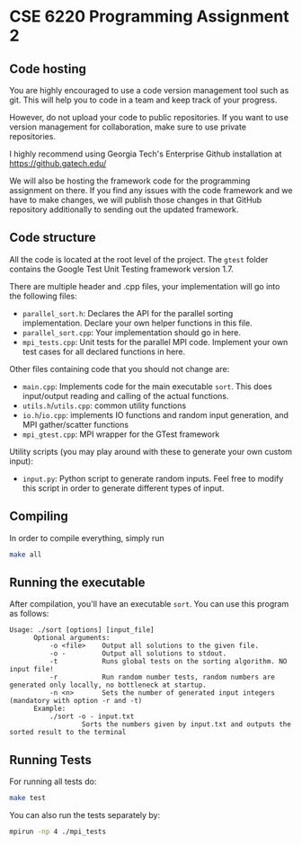 CSE 6220 Programming Assignment 2
=================================

## Code hosting

You are highly encouraged to use a code version management tool such as git.
This will help you to code in a team and keep track of your progress.

However, do not upload your code to public repositories. If you want to use
version management for collaboration, make sure to use private repositories.

I highly recommend using Georgia Tech's Enterprise Github installation at
https://github.gatech.edu/

We will also be hosting the framework code for the programming assignment on
there.  If you find any issues with the code framework and we have to make
changes, we will publish those changes in that GitHub repository additionally to
sending out the updated framework.

## Code structure

All the code is located at the root level of the project.
The `gtest` folder contains the Google Test Unit Testing framework version 1.7.

There are multiple header and .cpp files, your implementation will go
into the following files:

- `parallel_sort.h`: Declares the API for the parallel sorting implementation.
  Declare your own helper functions in this file.
- `parallel_sort.cpp`: Your implementation should go in here.
- `mpi_tests.cpp`: Unit tests for the parallel MPI code. Implement your own
  test cases for all declared functions in here.


Other files containing code that you should not change are:

- `main.cpp`: Implements code for the main executable `sort`. This does
  input/output reading and calling of the actual functions.
- `utils.h`/`utils.cpp`: common utility functions
- `io.h`/`io.cpp`: implements IO functions and random input generation, and MPI
  gather/scatter functions
- `mpi_gtest.cpp`: MPI wrapper for the GTest framework


Utility scripts (you may play around with these to generate your own custom
input):

- `input.py`: Python script to generate random inputs. Feel free to modify this
  script in order to generate different types of input.

## Compiling

In order to compile everything, simply run
```sh
make all
```

## Running the executable

After compilation, you'll have an executable `sort`. You can use this program as
follows:

```
Usage: ./sort [options] [input_file]
      Optional arguments:
          -o <file>    Output all solutions to the given file.
          -o -         Output all solutions to stdout.
          -t           Runs global tests on the sorting algorithm. NO input file!
          -r           Run random number tests, random numbers are generated only locally, no bottleneck at startup.
          -n <n>       Sets the number of generated input integers (mandatory with option -r and -t)
      Example:
          ./sort -o - input.txt
                  Sorts the numbers given by input.txt and outputs the sorted result to the terminal
```

## Running Tests

For running all tests do:
```sh
make test
```

You can also run the tests separately by:
```sh
mpirun -np 4 ./mpi_tests
```
